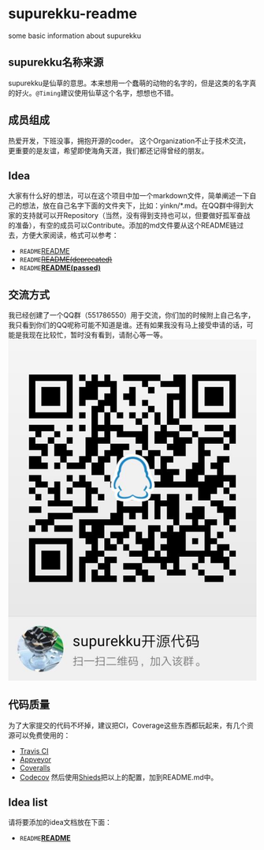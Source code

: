 # supurekku-readme

some basic information about supurekku

## supurekku名称来源

supurekku是仙草的意思。本来想用一个蠢萌的动物的名字的，但是这类的名字真的好火。`@Timing`建议使用仙草这个名字，想想也不错。

## 成员组成

热爱开发，下班没事，拥抱开源的coder。 这个Organization不止于技术交流， 更重要的是友谊，希望即使海角天涯，我们都还记得曾经的朋友。

## Idea

大家有什么好的想法，可以在这个项目中加一个markdown文件，简单阐述一下自己的想法，放在自己名字下面的文件夹下，比如：yinkn/*.md。在QQ群中得到大家的支持就可以开Repository（当然，没有得到支持也可以，但要做好孤军奋战的准备），有空的成员可以Contribute。添加的md文件要从这个README链过去，方便大家阅读，格式可以参考：

- `README`[README](./README.md)
- `README`[~~README(deprecated)~~](./README.md)
- `README`[**README(passed)**](./README.md)

## 交流方式

我已经创建了一个QQ群（551786550）用于交流，你们加的时候附上自己名字，我只看到你们的QQ呢称可能不知道是谁。还有如果我没有马上接受申请的话，可能是我现在比较忙，暂时没有看到，请耐心等一等。
![二维码](./qrcode.jpg)

## 代码质量

为了大家提交的代码不坏掉，建议把CI，Coverage这些东西都玩起来，有几个资源可以免费使用的：
- [Travis CI](https://travis-ci.org)
- [Appveyor](https://www.appveyor.com/)
- [Coveralls](https://coveralls.io/)
- [Codecov](https://codecov.io/)
然后使用[Shieds](http://shields.io/)把以上的配置，加到README.md中。

## Idea list

请将要添加的idea文档放在下面：
- `README`[**README**](./README.md)

